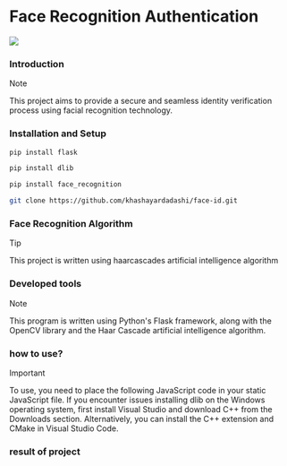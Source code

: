 # Face Recognition Authentication

  <a href="https://skillicons.dev">
    <img src="https://skillicons.dev/icons?i=js,py,cpp,flask,cmake" />
  </a>

### Introduction
> [!NOTE]
> This project aims to provide a secure and seamless identity verification process using facial recognition technology.
### Installation and Setup
``` bash
pip install flask
```
``` bash
pip install dlib
```
```bash
pip install face_recognition
```
```bash
git clone https://github.com/khashayardadashi/face-id.git
```
### Face Recognition Algorithm
> [!TIP]
> This project is written using haarcascades artificial intelligence algorithm

### Developed tools
> [!NOTE]
> This program is written using Python's Flask framework, along with the OpenCV library and the Haar Cascade artificial intelligence algorithm.

### how to use?
> [!IMPORTANT]
> To use, you need to place the following JavaScript code in your static JavaScript file.
>If you encounter issues installing dlib on the Windows operating system, first install Visual Studio and download C++ from the Downloads section. Alternatively, you can install the C++ extension and CMake in Visual Studio Code.
### result of project
